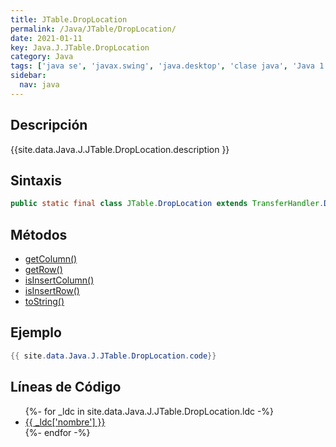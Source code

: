 ```yaml
---
title: JTable.DropLocation
permalink: /Java/JTable/DropLocation/
date: 2021-01-11
key: Java.J.JTable.DropLocation
category: Java
tags: ['java se', 'javax.swing', 'java.desktop', 'clase java', 'Java 1.6']
sidebar: 
  nav: java
---
```


## Descripción
{{site.data.Java.J.JTable.DropLocation.description }}

## Sintaxis
~~~java
public static final class JTable.DropLocation extends TransferHandler.DropLocation
~~~

## Métodos
* [getColumn()](/Java/JTable/DropLocation/getColumn)
* [getRow()](/Java/JTable/DropLocation/getRow)
* [isInsertColumn()](/Java/JTable/DropLocation/isInsertColumn)
* [isInsertRow()](/Java/JTable/DropLocation/isInsertRow)
* [toString()](/Java/JTable/DropLocation/toString)

## Ejemplo
~~~java
{{ site.data.Java.J.JTable.DropLocation.code}}
~~~

## Líneas de Código
<ul>
{%- for _ldc in site.data.Java.J.JTable.DropLocation.ldc -%}
   <li>
       <a href="{{_ldc['url'] }}">{{ _ldc['nombre'] }}</a>
   </li>
{%- endfor -%}
</ul>
